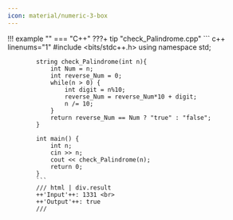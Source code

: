 ```yaml
---
icon: material/numeric-3-box
---
```


!!! example ""
    === "C++"
        ???+ tip "check_Palindrome.cpp"
            ``` c++ linenums="1"
            #include <bits/stdc++.h>
            using namespace std;

            string check_Palindrome(int n){
                int Num = n;
                int reverse_Num = 0;
                while(n > 0) {
                    int digit = n%10;
                    reverse_Num = reverse_Num*10 + digit;
                    n /= 10;
                }
                return reverse_Num == Num ? "true" : "false";
            }

            int main() {
                int n;
                cin >> n;
                cout << check_Palindrome(n);
                return 0;
            }
            ```
            /// html | div.result
            ++'Input'++: 1331 <br>
            ++'Output'++: true
            ///